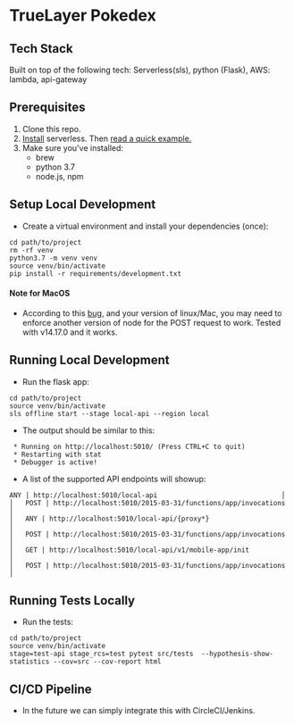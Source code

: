 # TrueLayer Pokedex

## Tech Stack
Built on top of the following tech: Serverless(sls), python (Flask), AWS: lambda, api-gateway


## Prerequisites
1. Clone this repo.
2. [Install](https://serverless.com/framework/docs/providers/aws/guide/installation/) serverless. Then [read a quick example.](https://serverless.com/blog/flask-python-rest-api-serverless-lambda-dynamodb)
3. Make sure you've installed:
	- brew
	- python 3.7
	- node.js, npm


## Setup Local Development
- Create a virtual environment and install your dependencies (once):
```shell script
cd path/to/project
rm -rf venv
python3.7 -m venv venv
source venv/bin/activate
pip install -r requirements/development.txt
```

#### Note for MacOS
- According to this [bug](https://github.com/dherault/serverless-offline/issues/1150), and your version of linux/Mac, you may need to enforce another version of node for the POST request to work. Tested with v14.17.0 and it works.

## Running Local Development
- Run the flask app:
```shell script
cd path/to/project
source venv/bin/activate
sls offline start --stage local-api --region local
```
   
- The output should be similar to this:
```shell script
 * Running on http://localhost:5010/ (Press CTRL+C to quit)
 * Restarting with stat
 * Debugger is active!
```

- A list of the supported API endpoints will showup:
```
ANY | http://localhost:5010/local-api                               │
│   POST | http://localhost:5010/2015-03-31/functions/app/invocations   │
│   ANY | http://localhost:5010/local-api/{proxy*}                      │
│   POST | http://localhost:5010/2015-03-31/functions/app/invocations   │
│   GET | http://localhost:5010/local-api/v1/mobile-app/init            │
│   POST | http://localhost:5010/2015-03-31/functions/app/invocations   │
```

## Running Tests Locally
- Run the tests:
```shell script
cd path/to/project
source venv/bin/activate
stage=test-api stage_rcs=test pytest src/tests  --hypothesis-show-statistics --cov=src --cov-report html
```

## CI/CD Pipeline
- In the future we can simply integrate this with CircleCI/Jenkins.
